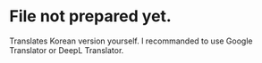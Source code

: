 # File not prepared yet.
Translates Korean version yourself. I recommanded to use Google Translator or DeepL Translator.